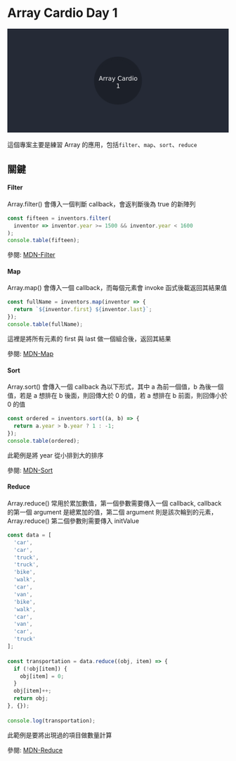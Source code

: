 # Array Cardio Day 1

![Banner](https://github.com/destiny5420/JS-30/blob/develop/04%20-%20Array%20Cardio%20Day%201/banner.png)

這個專案主要是練習 Array 的應用，包括`filter`、`map`、`sort`、`reduce`

## 關鍵

#### Filter

Array.filter() 會傳入一個判斷 callback，會返判斷後為 true 的新陣列

```javascript
const fifteen = inventors.filter(
  inventor => inventor.year >= 1500 && inventor.year < 1600
);
console.table(fifteen);
```

參閱: [MDN-Filter](https://developer.mozilla.org/zh-TW/docs/Web/JavaScript/Reference/Global_Objects/Array/filter)

#### Map

Array.map() 會傳入一個 callback，而每個元素會 invoke 函式後載返回其結果值

```javascript
const fullName = inventors.map(inventor => {
  return `${inventor.first} ${inventor.last}`;
});
console.table(fullName);
```

這裡是將所有元素的 first 與 last 做一個組合後，返回其結果

參閱: [MDN-Map](https://developer.mozilla.org/zh-TW/docs/Web/JavaScript/Reference/Global_Objects/Array/map)

#### Sort

Array.sort() 會傳入一個 callback 為以下形式，其中 a 為前一個值，b 為後一個值，若是 a 想排在 b 後面，則回傳大於 0 的值，若 a 想排在 b 前面，則回傳小於 0 的值

```javascript
const ordered = inventors.sort((a, b) => {
  return a.year > b.year ? 1 : -1;
});
console.table(ordered);
```

此範例是將 year 從小排到大的排序

參閱: [MDN-Sort](https://developer.mozilla.org/zh-TW/docs/Web/JavaScript/Reference/Global_Objects/Array/sort)

#### Reduce

Array.reduce() 常用於累加數值，第一個參數需要傳入一個 callback, callback 的第一個 argument 是總累加的值，第二個 argument 則是該次輪到的元素，Array.reduce() 第二個參數則需要傳入 initValue

```javascript
const data = [
  'car',
  'car',
  'truck',
  'truck',
  'bike',
  'walk',
  'car',
  'van',
  'bike',
  'walk',
  'car',
  'van',
  'car',
  'truck'
];

const transportation = data.reduce((obj, item) => {
  if (!obj[item]) {
    obj[item] = 0;
  }
  obj[item]++;
  return obj;
}, {});

console.log(transportation);
```

此範例是要將出現過的項目做數量計算

參閱: [MDN-Reduce](https://developer.mozilla.org/zh-TW/docs/Web/JavaScript/Reference/Global_Objects/Array/Reduce)
